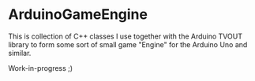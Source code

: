 # ArduinoGameEngine
This is collection of C++ classes I use together with the Arduino TVOUT library to form some sort of small game "Engine" for the Arduino Uno and similar.

Work-in-progress ;)
